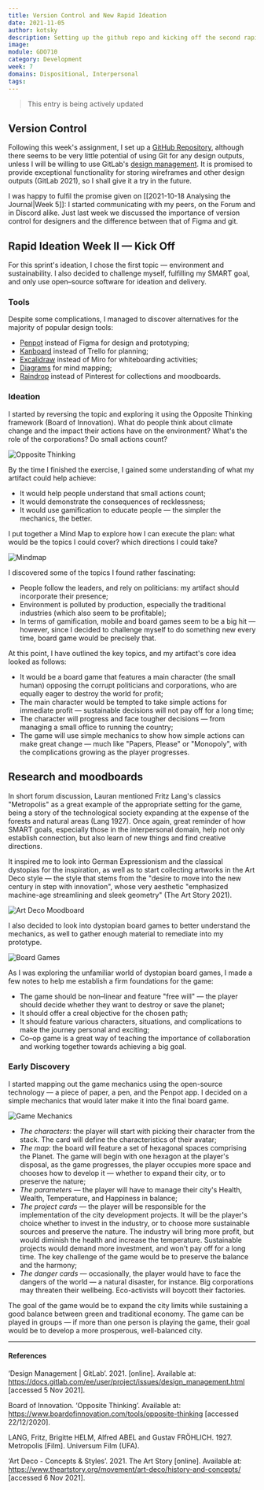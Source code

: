 ```yaml
---
title: Version Control and New Rapid Ideation
date: 2021-11-05
author: kotsky
description: Setting up the github repo and kicking off the second rapid ideation session
image: 
module: GDO710
category: Development
week: 7
domains: Dispositional, Interpersonal
tags: 
---
```


> This entry is being actively updated

## Version Control

Following this week's assignment, I set up a [GitHub Repository](https://github.com/sirkotsky/GDO710-RI), although there seems to be very little potential of using Git for any design outputs, unless I will be willing to use GitLab's [design management](https://docs.gitlab.com/ee/user/project/issues/design_management.html). It is promised to provide exceptional functionality for storing wireframes and other design outputs (GitLab 2021), so I shall give it a try in the future. 

I was happy to fulfil the promise given on [[2021-10-18 Analysing the Journal|Week 5]]: I started communicating with my peers, on the Forum and in Discord alike. Just last week we discussed the importance of version control for designers and the difference between that of Figma and git.

## Rapid Ideation Week II — Kick Off

For this sprint's ideation, I chose the first topic — environment and sustainability. I also decided to challenge myself, fulfilling my SMART goal, and only use open–source software for ideation and delivery. 

### Tools

Despite some complications, I managed to discover alternatives for the majority of popular design tools:

- [Penpot](https://penpot.app/) instead of Figma for design and prototyping;
- [Kanboard](https://kanboard.org/) instead of Trello for planning;
- [Excalidraw](https://excalidraw.com/) instead of Miro for whiteboarding activities;
- [Diagrams](https://app.diagrams.net) for mind mapping;
- [Raindrop](raindrop.io) instead of Pinterest for collections and moodboards.

### Ideation

I started by reversing the topic and exploring it using the Opposite Thinking framework (Board of Innovation). What do people think about climate change and the impact their actions have on the environment? What's the role of the corporations? Do small actions count?

![Opposite Thinking](./img/07-opposite.jpg)

By the time I finished the exercise, I gained some understanding of what my artifact could help achieve:

- It would help people understand that small actions count;
- It would demonstrate the consequences of recklessness;
- It would use gamification to educate people — the simpler the mechanics, the better.

I put together a Mind Map to explore how I can execute the plan: what would be the topics I could cover? which directions I could take?

![Mindmap](./img/07-mindmap.jpg)

I discovered some of the topics I found rather fascinating:

- People follow the leaders, and rely on politicians: my artifact should incorporate their presence;
- Environment is polluted by production, especially the traditional industries (which also seem to be profitable);
- In terms of gamification, mobile and board games seem to be a big hit — however, since I decided to challenge myself to do something new every time, board game would be precisely that.

At this point, I have outlined the key topics, and my artifact's core idea looked as follows:

- It would be a board game that features a main character (the small human) opposing the corrupt politicians and corporations, who are equally eager to destroy the world for profit;
- The main character would be tempted to take simple actions for immediate profit — sustainable decisions will not pay off for a long time;
- The character will progress and face tougher decisions — from managing a small office to running the country;
- The game will use simple mechanics to show how simple actions can make great change — much like "Papers, Please" or "Monopoly", with the complications growing as the player progresses.

## Research and moodboards

In short forum discussion, Lauran mentioned Fritz Lang's classics "Metropolis" as a great example of the appropriate setting for the game, being a story of the technological society expanding at the expense of the forests and natural areas (Lang 1927). Once again, great reminder of how SMART goals, especially those in the interpersonal domain, help not only establish connection, but also learn of new things and find creative directions.

It inspired me to look into German Expressionism and the classical dystopias for the inspiration, as well as to start collecting artworks in the Art Deco style — the style that stems from the "desire to move into the new century in step with innovation", whose very aesthetic "emphasized machine-age streamlining and sleek geometry" (The Art Story 2021). 

![Art Deco Moodboard](./img/07-artdeco.jpg)

I also decided to look into dystopian board games to better understand the mechanics, as well to gather enough material to remediate into my prototype. 

![Board Games](./img/07-board.jpg)

As I was exploring the unfamiliar world of dystopian board games, I made a few notes to help me establish a firm foundations for the game:

- The game should be non–linear and feature "free will" — the player should decide whether they want to destroy or save the planet;
- It should offer a creal objective for the chosen path;
- It should feature various characters, situations, and complications to make the journey personal and exciting;
- Co–op game is a great way of teaching the importance of collaboration and working together towards achieving a big goal.

### Early Discovery

I started mapping out the game mechanics using the open-source technology — a piece of paper, a pen, and the Penpot app. I decided on a simple mechanics that would later make it into the final board game.

![Game Mechanics](./img/07-mechanics.png)

- *The characters*: the player will start with picking their character from the stack. The card will define the characteristics of their avatar;
- *The map*: the board will feature a set of hexagonal spaces comprising the Planet. The game will begin with one hexagon at the player's disposal, as the game progresses, the player occupies more space and chooses how to develop it  — whether to expand their city, or to preserve the nature;
- *The parameters* — the player will have to manage their city's Health, Wealth, Temperature, and Happiness in balance;
- *The project cards* — the player will be responsible for the implementation of the city development projects. It will be the player's choice whether to invest in the industry, or to choose more sustainable sources and preserve the nature. The industry will bring more profit, but would diminish the health and increase the temperature. Sustainable projects would demand more investment, and won't pay off for a long time. The key challenge of the game would be to preserve the balance and the harmony;
- *The danger cards* — occasionally, the player would have to face the dangers of the world — a natural disaster, for instance. Big corporations may threaten their wellbeing. Eco-activists will boycott their factories. 

The goal of the game would be to expand the city limits while sustaining a good balance between green and traditional economy. The game can be played in groups — if more than one person is playing the game, their goal would be to develop a more prosperous, well-balanced city.


---

#### References

‘Design Management | GitLab’. 2021. [online]. Available at: https://docs.gitlab.com/ee/user/project/issues/design_management.html [accessed 5 Nov 2021].

Board of Innovation. ‘Opposite Thinking’. Available at: https://www.boardofinnovation.com/tools/opposite-thinking [accessed 22/12/2020].

LANG, Fritz, Brigitte HELM, Alfred ABEL and Gustav FRÖHLICH. 1927. Metropolis [Film]. Universum Film (UFA).

‘Art Deco - Concepts & Styles’. 2021. The Art Story [online]. Available at: https://www.theartstory.org/movement/art-deco/history-and-concepts/ [accessed 6 Nov 2021].